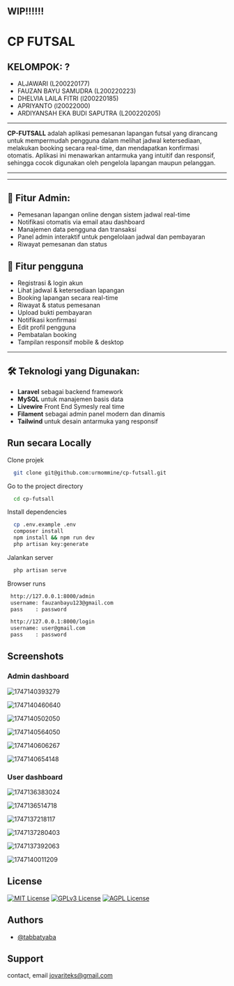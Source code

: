 ## **WIP**‼️‼️‼️

# CP FUTSAL

## KELOMPOK: ?

- ALJAWARI (L200220177)
- FAUZAN BAYU SAMUDRA (L200220223)
- DHELVIA LAILA FITRI (l200220185)
- APRIYANTO (l20022000)
- ARDIYANSAH EKA BUDI SAPUTRA (L200220205)

---

**CP-FUTSALL** adalah aplikasi pemesanan lapangan futsal yang dirancang untuk mempermudah pengguna dalam melihat jadwal ketersediaan, melakukan booking secara real-time, dan mendapatkan konfirmasi otomatis. Aplikasi ini menawarkan antarmuka yang intuitif dan responsif, sehingga cocok digunakan oleh pengelola lapangan maupun pelanggan.

---

---

## 🔹 **Fitur Admin:**

- Pemesanan lapangan online dengan sistem jadwal real-time
- Notifikasi otomatis via email atau dashboard
- Manajemen data pengguna dan transaksi
- Panel admin interaktif untuk pengelolaan jadwal dan pembayaran
- Riwayat pemesanan dan status

## 🔹 **Fitur pengguna**

- Registrasi & login akun
- Lihat jadwal & ketersediaan lapangan
- Booking lapangan secara real-time
- Riwayat & status pemesanan
- Upload bukti pembayaran
- Notifikasi konfirmasi
- Edit profil pengguna
- Pembatalan booking
- Tampilan responsif mobile & desktop

---

## 🛠️ **Teknologi yang Digunakan:**

- **Laravel** sebagai backend framework
- **MySQL** untuk manajemen basis data
- **Livewire** Front End Symesly real time
- **Filament** sebagai admin panel modern dan dinamis
- **Tailwind** untuk desain antarmuka yang responsif

## Run secara Locally

Clone projek

```bash
  git clone git@github.com:urmommine/cp-futsall.git
```

Go to the project directory

```bash
  cd cp-futsall
```

Install dependencies

```bash
  cp .env.example .env
  composer install
  npm install && npm run dev
  php artisan key:generate

```

Jalankan server

```bash
  php artisan serve
```

Browser runs

```bash
 http://127.0.0.1:8000/admin
 username: fauzanbayu123@gmail.com
 pass    : password

 http://127.0.0.1:8000/login
 username: user@gmail.com
 pass    : password
```

## Screenshots

### Admin dashboard


![1747140393279](image/README/1747140393279.png)

![1747140460640](image/README/1747140460640.png)

![1747140502050](image/README/1747140502050.png)

![1747140564050](image/README/1747140564050.png)

![1747140606267](image/README/1747140606267.png)

![1747140654148](image/README/1747140654148.png)



### User dashboard

![1747136383024](image/README/1747136383024.png)

![1747136514718](image/README/1747136514718.png)

![1747137218117](image/README/1747137218117.png)

![1747137280403](image/README/1747137280403.png)

![1747137392063](image/README/1747137392063.png)

![1747140011209](image/README/1747140011209.png)

## License

[![MIT License](https://img.shields.io/badge/License-MIT-green.svg)](https://choosealicense.com/licenses/mit/)
[![GPLv3 License](https://img.shields.io/badge/License-GPL%20v3-yellow.svg)](https://opensource.org/licenses/)
[![AGPL License](https://img.shields.io/badge/license-AGPL-blue.svg)](http://www.gnu.org/licenses/agpl-3.0)

## Authors

- [@tabbatyaba](https://www.instagram.com/tabbatyaba)

## Support

contact, email jovariteks@gmail.com
